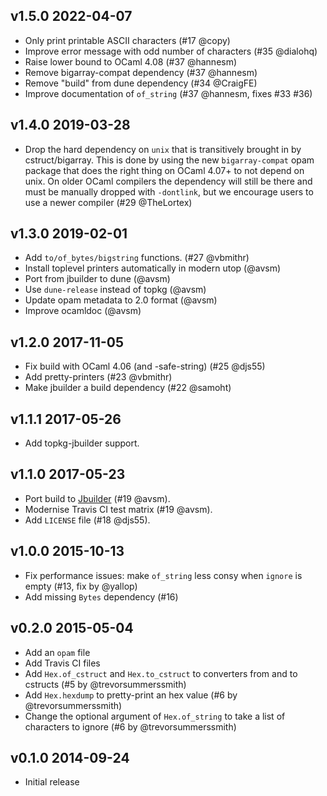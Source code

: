 v1.5.0 2022-04-07
-----------------

* Only print printable ASCII characters (#17 @copy)
* Improve error message with odd number of characters (#35 @dialohq)
* Raise lower bound to OCaml 4.08 (#37 @hannesm)
* Remove bigarray-compat dependency (#37 @hannesm)
* Remove "build" from dune dependency (#34 @CraigFE)
* Improve documentation of `of_string` (#37 @hannesm, fixes #33 #36)

v1.4.0 2019-03-28
-----------------

* Drop the hard dependency on `unix` that is transitively
  brought in by cstruct/bigarray.  This is done by using
  the new `bigarray-compat` opam package that does the
  right thing on OCaml 4.07+ to not depend on unix.
  On older OCaml compilers the dependency will still be
  there and must be manually dropped with `-dontlink`, but
  we encourage users to use a newer compiler (#29 @TheLortex)

v1.3.0 2019-02-01
-----------------

* Add `to/of_bytes/bigstring` functions. (#27 @vbmithr)
* Install toplevel printers automatically in modern utop (@avsm)
* Port from jbuilder to dune (@avsm)
* Use `dune-release` instead of topkg (@avsm)
* Update opam metadata to 2.0 format (@avsm)
* Improve ocamldoc (@avsm)

v1.2.0 2017-11-05
-----------------

* Fix build with OCaml 4.06 (and -safe-string) (#25 @djs55)
* Add pretty-printers (#23 @vbmithr)
* Make jbuilder a build dependency (#22 @samoht)

v1.1.1 2017-05-26
-----------------

* Add topkg-jbuilder support.

v1.1.0 2017-05-23
-----------------

* Port build to [Jbuilder](https://github.com/janestreet/jbuilder) (#19 @avsm).
* Modernise Travis CI test matrix (#19 @avsm).
* Add `LICENSE` file (#18 @djs55).

v1.0.0 2015-10-13
-----------------

* Fix performance issues: make `of_string` less consy when `ignore` is empty
  (#13, fix by @yallop)
* Add missing `Bytes` dependency (#16)

v0.2.0 2015-05-04
------------------

* Add an `opam` file
* Add Travis CI files
* Add `Hex.of_cstruct` and `Hex.to_cstruct` to converters from and to cstructs
  (#5 by @trevorsummerssmith)
* Add `Hex.hexdump` to pretty-print an hex value (#6 by @trevorsummerssmith)
* Change the optional argument of `Hex.of_string` to take a list of characters
  to ignore (#6 by @trevorsummerssmith)

v0.1.0 2014-09-24
-----------------

* Initial release
